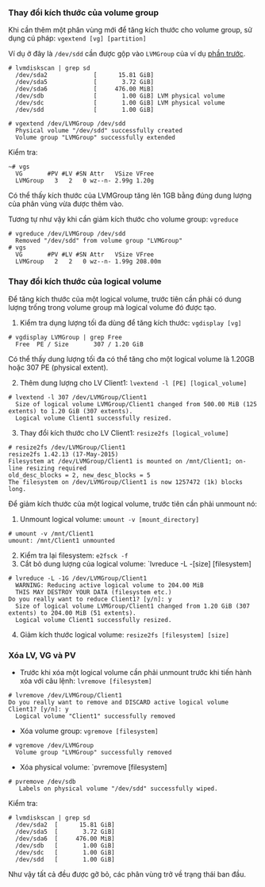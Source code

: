 ### Thay đổi kích thước của volume group

Khi cần thêm một phân vùng mới để tăng kích thước cho volume group, sử dụng cú pháp: `vgextend [vg] [partition]`

Ví dụ ở đây là `/dev/sdd` cần được gộp vào `LVMGroup` của ví dụ [phần trước](https://github.com/huynp1999/huynp/blob/master/Linux/LVM/LVM-basic.md).
```
# lvmdiskscan | grep sd
  /dev/sda2             [      15.81 GiB]
  /dev/sda5             [       3.72 GiB]
  /dev/sda6             [     476.00 MiB]
  /dev/sdb              [       1.00 GiB] LVM physical volume
  /dev/sdc              [       1.00 GiB] LVM physical volume
  /dev/sdd              [       1.00 GiB]
```

```
# vgextend /dev/LVMGroup /dev/sdd
  Physical volume "/dev/sdd" successfully created
  Volume group "LVMGroup" successfully extended
```

Kiểm tra:
```
~# vgs
  VG       #PV #LV #SN Attr   VSize VFree
  LVMGroup   3   2   0 wz--n- 2.99g 1.20g
```

Có thể thấy kích thước của LVMGroup tăng lên 1GB bằng đúng dung lượng của phân vùng vừa được thêm vào.

Tương tự như vậy khi cần giảm kích thước cho volume group: `vgreduce`

```
# vgreduce /dev/LVMGroup /dev/sdd
  Removed "/dev/sdd" from volume group "LVMGroup"
# vgs
  VG       #PV #LV #SN Attr   VSize VFree
  LVMGroup   2   2   0 wz--n- 1.99g 208.00m
```

### Thay đổi kích thước của logical volume

Để tăng kích thước của một logical volume, trước tiên cần phải có dung lượng trống trong volume group mà logical volume đó được tạo.

1. Kiểm tra dụng lượng tối đa dùng để tăng kích thước: `vgdisplay [vg]`

```
# vgdisplay LVMGroup | grep Free
  Free  PE / Size       307 / 1.20 GiB
```

Có thể thấy dung lượng tối đa có thể tăng cho một logical volume là 1.20GB hoặc 307 PE (physical extent).

2. Thêm dung lượng cho LV Client1: `lvextend -l [PE] [logical_volume]`

```
# lvextend -l 307 /dev/LVMGroup/Client1
  Size of logical volume LVMGroup/Client1 changed from 500.00 MiB (125 extents) to 1.20 GiB (307 extents).
  Logical volume Client1 successfully resized.
```

3. Thay đổi kích thước cho LV Client1: `resize2fs [logical_volume]`

```
# resize2fs /dev/LVMGroup/Client1
resize2fs 1.42.13 (17-May-2015)
Filesystem at /dev/LVMGroup/Client1 is mounted on /mnt/Client1; on-line resizing required
old_desc_blocks = 2, new_desc_blocks = 5
The filesystem on /dev/LVMGroup/Client1 is now 1257472 (1k) blocks long.
```

Để giảm kích thước của một logical volume, trước tiên cần phải unmount nó:

1. Unmount logical volume: `umount -v [mount_directory]`
```
# umount -v /mnt/Client1
umount: /mnt/Client1 unmounted
```
2. Kiểm tra lại filesystem: `e2fsck -f`
3. Cắt bỏ dung lượng của logical volume: `lvreduce -L -[size] [filesystem]
```
# lvreduce -L -1G /dev/LVMGroup/Client1
  WARNING: Reducing active logical volume to 204.00 MiB
  THIS MAY DESTROY YOUR DATA (filesystem etc.)
Do you really want to reduce Client1? [y/n]: y
  Size of logical volume LVMGroup/Client1 changed from 1.20 GiB (307 extents) to 204.00 MiB (51 extents).
  Logical volume Client1 successfully resized.
```
4. Giảm kích thước logical volume: `resize2fs [filesystem] [size]`

### Xóa LV, VG và PV
- Trước khi xóa một logical volume cần phải unmount trước khi tiến hành xóa với câu lệnh: `lvremove [filesystem]`
```
# lvremove /dev/LVMGroup/Client1
Do you really want to remove and DISCARD active logical volume Client1? [y/n]: y
  Logical volume "Client1" successfully removed
```

- Xóa volume group: `vgremove [filesystem]`
```
# vgremove /dev/LVMGroup
  Volume group "LVMGroup" successfully removed
```
- Xóa physical volume: `pvremove [filesystem]
```
# pvremove /dev/sdb
   Labels on physical volume "/dev/sdd" successfully wiped.
```

Kiểm tra:
```
# lvmdiskscan | grep sd
  /dev/sda2  [      15.81 GiB]
  /dev/sda5  [       3.72 GiB]
  /dev/sda6  [     476.00 MiB]
  /dev/sdb   [       1.00 GiB]
  /dev/sdc   [       1.00 GiB]
  /dev/sdd   [       1.00 GiB]
```

Như vậy tất cả đều được gỡ bỏ, các phân vùng trở về trạng thái ban đầu.
